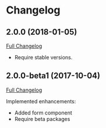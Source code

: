 
Changelog
=========

2.0.0 (2018-01-05)
------------------

[Full Changelog](https://github.com/contao-bootstrap/bundle/compare/2.0.0-beta1...2.0.0)

 - Require stable versions.

2.0.0-beta1 (2017-10-04)
------------------------

[Full Changelog](https://github.com/contao-bootstrap/bundle/compare/2.0.0-alpha1...2.0.0-beta1)

Implemented enhancements:

 - Added form component
 - Require beta packages
